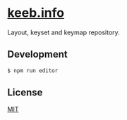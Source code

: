 # [keeb.info](https://keeb.info)

Layout, keyset and keymap repository.

## Development

```bash
$ npm run editor
```

## License

[MIT](./LICENSE)

